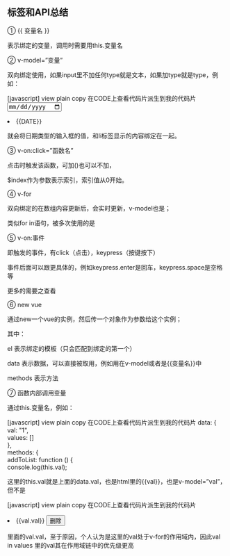## 标签和API总结
① {{ 变量名 }}

表示绑定的变量，调用时需要用this.变量名

 

② v-model=”变量”

双向绑定使用，如果input里不加任何type就是文本，如果加type就是type，例如：

[javascript] view plain copy  在CODE上查看代码片派生到我的代码片
<input v-model="DATE" type="date"/>  
<li>{{DATE}}</li>  

就会将日期类型的输入框的值，和li标签显示的内容绑定在一起。

 

③ v-on:click=”函数名”

点击时触发该函数，可加()也可以不加，

$index作为参数表示索引，索引值从0开始。

 

 

④ v-for

双向绑定的在数组内容更新后，会实时更新，v-model也是；

类似for in语句，被多次使用的是

 

⑤ v-on:事件

即触发的事件，有click（点击），keypress（按键按下）

事件后面可以跟更具体的，例如keypress.enter是回车，keypress.space是空格等

更多的需要之查看

 

⑥ new vue

通过new一个vue的实例，然后传一个对象作为参数给这个实例；

其中：

el 表示绑定的模板（只会匹配到绑定的第一个）

data 表示数据，可以直接被取用，例如用在v-model或者是{{变量名}}中

methods 表示方法

 

⑦ 函数内部调用变量

通过this.变量名，例如：

[javascript] view plain copy  在CODE上查看代码片派生到我的代码片
data: {  
    val: "1",  
    values: []  
},  
methods: {  
    addToList: function () {  
        console.log(this.val);  

这里的this.val就是上面的data.val，也是html里的{{val}}，也是v-model=”val”，但不是

[javascript] view plain copy  在CODE上查看代码片派生到我的代码片
<li v-for="val in values">  
    {{val.val}}  
    <input type="button" value="删除" v-on:click="removeList($index)"/>  
</li>  
 

里面的val.val，至于原因，个人认为是这里的val处于v-for的作用域内，因此val in values 里的val其在作用域链中的优先级更高